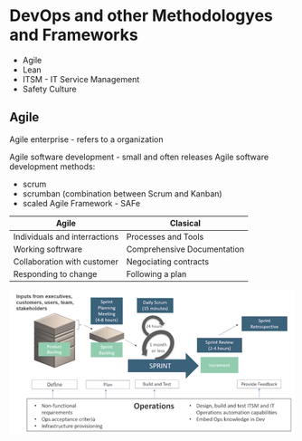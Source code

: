 # DevOps and other Methodologyes and Frameworks

- Agile
- Lean
- ITSM - IT Service Management 
- Safety Culture 

## Agile 

Agile enterprise - refers to a organization

Agile software development - small and often releases 
Agile software development methods:
  - scrum
  - scrumban (combination between Scrum and Kanban)  
  - scaled Agile Framework - SAFe


| Agile  | Clasical |
|-|-|
Individuals and interractions | Processes and Tools |
Working softrware | Comprehensive Documentation |
Collaboration with customer | Negociating contracts |
Responding to change | Following a plan |

![Agile DevOps](agile.devops.png)


